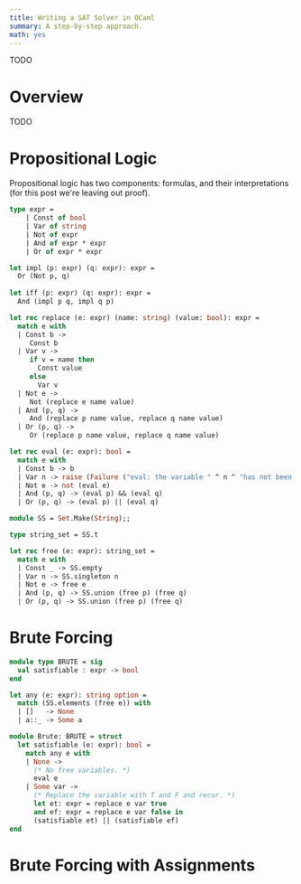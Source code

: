 ```yaml
---
title: Writing a SAT Solver in OCaml
summary: A step-by-step approach.
math: yes
---
```


TODO

# Overview

TODO

# Propositional Logic

Propositional logic has two components: formulas, and their interpretations (for this post we're leaving out proof).

```ocaml
type expr =
    | Const of bool
    | Var of string
    | Not of expr
    | And of expr * expr
    | Or of expr * expr
```

```ocaml
let impl (p: expr) (q: expr): expr =
  Or (Not p, q)
  
let iff (p: expr) (q: expr): expr =
  And (impl p q, impl q p)
```

```ocaml
let rec replace (e: expr) (name: string) (value: bool): expr =
  match e with
  | Const b ->
     Const b
  | Var v ->
     if v = name then
       Const value
     else
       Var v
  | Not e ->
     Not (replace e name value)
  | And (p, q) ->
     And (replace p name value, replace q name value)
  | Or (p, q) ->
     Or (replace p name value, replace q name value)
```

```ocaml
let rec eval (e: expr): bool =
  match e with
  | Const b -> b
  | Var n -> raise (Failure ("eval: the variable " ^ n ^ "has not been replaced."))
  | Not e -> not (eval e)
  | And (p, q) -> (eval p) && (eval q)
  | Or (p, q) -> (eval p) || (eval q)
```

```ocaml
module SS = Set.Make(String);;

type string_set = SS.t

let rec free (e: expr): string_set =
  match e with
  | Const _ -> SS.empty
  | Var n -> SS.singleton n
  | Not e -> free e
  | And (p, q) -> SS.union (free p) (free q)
  | Or (p, q) -> SS.union (free p) (free q)
```

# Brute Forcing

```ocaml
module type BRUTE = sig
  val satisfiable : expr -> bool
end
```

```ocaml
let any (e: expr): string option =
  match (SS.elements (free e)) with
  | []   -> None
  | a::_ -> Some a
```

```ocaml
module Brute: BRUTE = struct  
  let satisfiable (e: expr): bool =
    match any e with
    | None ->
      (* No free variables. *)
      eval e
    | Some var ->
      (* Replace the variable with T and F and recur. *)
      let et: expr = replace e var true
      and ef: expr = replace e var false in
      (satisfiable et) || (satisfiable ef)
end
```

# Brute Forcing with Assignments